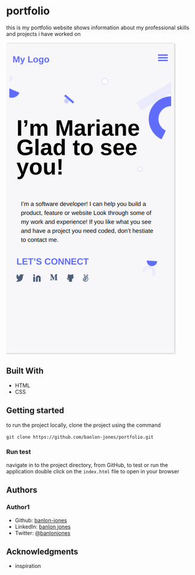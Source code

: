 # portfolio

this is my portfolio website shows information about my professional skills and projects i have worked on

![app-screenshot](./images/app_image.png)

## Built With 
 - HTML
 - CSS

## Getting started

to run the project locally, clone the project using the command 

`git clone https://github.com/banlon-jones/portfolio.git`

### Run test
navigate in to the project directory, from GitHub,
to test or run the application double click on the `index.html` file to open in your browser

## Authors

### Author1
 - Github: [banlon-jones](https://github.com/banlon-jones)
 - LinkedIn: [banlon jones](https://www.linkedin.com/in/banlon-jones-b0205812a)
 - Twitter: [@banlonjones](https://twitter.com/banlonjones)

## Acknowledgments

- inspiration
